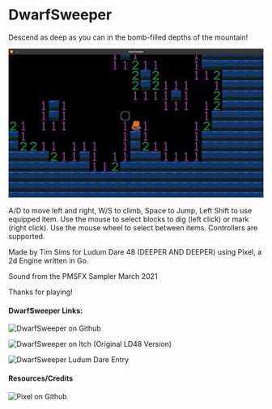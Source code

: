# DwarfSweeper

Descend as deep as you can in the bomb-filled depths of the mountain!

![DwarfSweeper](screen2.png)

A/D to move left and right, W/S to climb, Space to Jump, Left Shift to use equipped item. Use the mouse to select blocks to dig (left click) or mark (right click). Use the mouse wheel to select between items. Controllers are supported.

Made by Tim Sims for Ludum Dare 48
(DEEPER AND DEEPER)
using Pixel, a 2d Engine written in Go.

Sound from the PMSFX Sampler March 2021

Thanks for playing!

#### DwarfSweeper Links:

![DwarfSweeper on Github](https://github.com/timsims1717/dwarf-sweeper)

![DwarfSweeper on Itch (Original LD48 Version)](https://thetimsims.itch.io/dwarfsweeper)

![DwarfSweeper Ludum Dare Entry](https://ldjam.com/events/ludum-dare/48/dwarfsweeper)

#### Resources/Credits

![Pixel on Github](https://github.com/faiface/pixel)